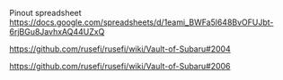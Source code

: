 Pinout spreadsheet https://docs.google.com/spreadsheets/d/1eami_BWFa5l648BvOFUJbt-6rjBGu8JavhxAQ44UZxQ

https://github.com/rusefi/rusefi/wiki/Vault-of-Subaru#2004

https://github.com/rusefi/rusefi/wiki/Vault-of-Subaru#2006
